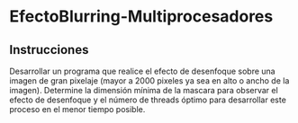 # EfectoBlurring-Multiprocesadores
## Instrucciones
Desarrollar un programa que realice el efecto de desenfoque sobre una imagen de gran pixelaje (mayor a 2000 pixeles ya sea en alto o ancho de la imagen). Determine la dimensión mínima de la mascara para observar el efecto de desenfoque y el número de threads óptimo para desarrollar este proceso en el menor tiempo posible.
